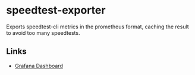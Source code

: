 # speedtest-exporter

Exports speedtest-cli metrics in the prometheus format, caching the result to avoid too many speedtests.

## Links

- [Grafana Dashboard](https://grafana.com/grafana/dashboards/14187)
